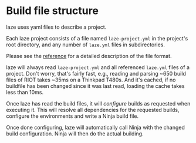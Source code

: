 # Build file structure

laze uses yaml files to describe a project.

Each laze project consists of a file named `laze-project.yml` in the project's
root directory, and any number of `laze.yml` files in subdirectories.

Please see the [reference](../reference/laze_yaml.md) for a detailed description
of the file format.

laze will always read `laze-project.yml` and all referenced `laze.yml` files of
a project. Don't worry, that's fairly fast, e.g., reading and parsing ~650 build
files of RIOT takes ~35ms on a Thinkpad T480s. And it's cached, if no buildfile
has been changed since it was last read, loading the cache takes less than 10ms.

Once laze has read the build files, it will _configure_ builds as requested
when executing it. This will resolve all dependencies for the requested builds,
configure the environments and write a Ninja build file.

Once done configuring, laze will automatically call Ninja with the changed build
configuration. Ninja will then do the actual building.
